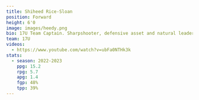 ```yaml
---
title: Shiheed Rice-Sloan
position: Forward
height: 6'0
image: images/heedy.png
bio: 17U Team Captain. Sharpshooter, defensive asset and natural leader.
team: 17U
videos:
  - https://www.youtube.com/watch?v=ubFa0NTHk3k
stats:
  - season: 2022-2023
    ppg: 15.2
    rpg: 5.7
    apg: 1.4
    fgp: 48%
    tpp: 39%
---
```

